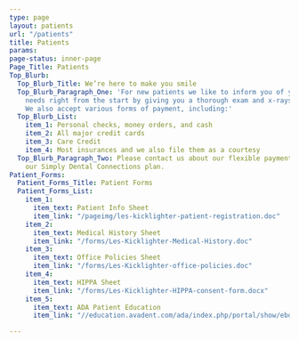 ```yaml
---
type: page
layout: patients
url: "/patients"
title: Patients
params: 
page-status: inner-page
Page_Title: Patients
Top_Blurb:
  Top_Blurb_Title: We’re here to make you smile
  Top_Blurb_Paragraph_One: 'For new patients we like to inform you of your treatment
    needs right from the start by giving you a thorough exam and x-rays as needed.
    We also accept various forms of payment, including:'
  Top_Blurb_List:
    item_1: Personal checks, money orders, and cash
    item_2: All major credit cards
    item_3: Care Credit
    item_4: Most insurances and we also file them as a courtesy
  Top_Blurb_Paragraph_Two: Please contact us about our flexible payment options including
    our Simply Dental Connections plan.
Patient_Forms:
  Patient_Forms_Title: Patient Forms
  Patient_Forms_List:
    item_1:
      item_text: Patient Info Sheet
      item_link: "/pageimg/les-kicklighter-patient-registration.doc"
    item_2:
      item_text: Medical History Sheet
      item_link: "/forms/Les-Kicklighter-Medical-History.doc"
    item_3:
      item_text: Office Policies Sheet
      item_link: "/forms/Les-Kicklighter-office-policies.doc"
    item_4:
      item_text: HIPPA Sheet
      item_link: "/forms/Les-Kicklighter-HIPPA-consent-form.docx"
    item_5:
      item_text: ADA Patient Education
      item_link: "//education.avadent.com/ada/index.php/portal/show/ebdd4124ea673a"

---
```

